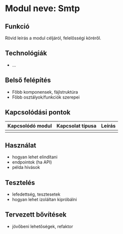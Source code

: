 # Modul neve: Smtp

## Funkció
Rövid leírás a modul céljáról, felelősségi köréről.

## Technológiák
- ...

## Belső felépítés
- Főbb komponensek, fájlstruktúra
- Főbb osztályok/funkciók szerepei

## Kapcsolódási pontok

| Kapcsolódó modul | Kapcsolat típusa | Leírás |
|------------------|------------------|--------|
|                  |                  |        |

## Használat
- hogyan lehet elindítani
- endpointok (ha API)
- példa hívások

## Tesztelés
- lefedettség, tesztesetek
- hogyan lehet izoláltan kipróbálni

## Tervezett bővítések
- jövőbeni lehetőségek, refaktor

